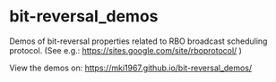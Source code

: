 # bit-reversal_demos

Demos of bit-reversal properties related to RBO broadcast scheduling protocol.
(See e.g.: https://sites.google.com/site/rboprotocol/ )

View the demos on: https://mki1967.github.io/bit-reversal_demos/
